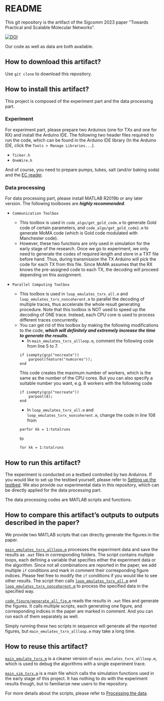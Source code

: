 # README

This git repository is the artifact of the Sigcomm 2023 paper "Towards Practical and Scalable Molecular Networks".

[![DOI](https://zenodo.org/badge/679340304.svg)](https://zenodo.org/badge/latestdoi/679340304)

Our code as well as data are both available.

## How to download this artifact?

Use `git clone` to download this repository.

## How to install this artifact?

This project is composed of the experiment part and the data processing part.

### Experiment

For experiment part, please prepare two Arduinos (one for TXs and one for RX) and install the Arduino IDE. The following two header files required to run the code, which can be found in the Arduino IDE library (In the Arduino IDE, click the `Tools > Manage Libraries...`).

* `Ticker.h`
* `OneWire.h`

And of course, you need to prepare pumps, tubes, salt (and/or baking soda) and the [EC reader](https://www.dfrobot.com/product-1123.html).

### Data processing

For data processing part, please install MATLAB R2019b or any later version. The following toolboxes are **_highly recommended_**.

* `Communication Toolbox`
    + This toolbox is used in `code_algo/get_gold_code.m` to generate Gold code of certain parameters, and `code_algo/get_gold_code2.m` to generate MoMA code (which is Gold code modulated with Manchester code). 
    + However, these two functions are only used in simulation for the early stage of the research. Once we go to experiment, we only need to generate the codes of required length and store in a TXT file before hand. Thus, during transmission the TX Arduino will pick the code for each TX from this file. Since MoMA assumes that the RX knows the pre-assigned code to each TX, the decoding will proceed depending on this assignment. 

* `Parallel Computing Toolbox`
    + This toolbox is used in `loop_emulates_txrx_all.m` and `loop_emulates_txrx_noncoherent.m` to parallel the decoding of multiple traces, thus accelerate the whole result generating procedure. Note that this toolbox is NOT used to speed up the decoding of ONE trace. Instead, each CPU core is used to process different traces concurrently. 
    + You can get rid of this toolbox by making the following modifications to the code, **_which will definitely and extremely increase the time to generate the results_**.
        - In `main_emulates_txrx_allloop.m`, comment the following code from line 5 to 7.
        ```
        if isempty(gcp("nocreate"))
            parpool(feature("numcores"));
        end
        ```
        This code creates the maximum number of workers, which is the same as the number of the CPU cores. But you can also specify a suitable number you want, e.g. 8 workers with the following code
        ```
        if isempty(gcp("nocreate"))
            parpool(8);
        end
        ```
        - In `loop_emulates_txrx_all.m` and `loop_emulates_txrx_noncoherent.m`, change the code in line 108 from
        ```
        parfor kk = 1:totalruns
        ```
        to
        ```
        for kk = 1:totalruns
        ```

## How to run this artifact?

The experiment is conducted on a testbed controlled by two Arduinos. If you would like to set up the testbed yourself, please refer to [Setting up the testbed](/documentation/testbed.md). We also provide our experimental data in this repository, which can be directly applied for the data processing part.

The data processing codes are MATLAB scripts and functions.

## How to compare this artifact’s outputs to outputs described in the paper?

We provide two MATLAB scripts that can directly generate the figures in the paper.

[`main_emulates_txrx_allloop.m`](/main_emulates_txrx_allloop.m) processes the experiment data and save the results as `.mat` files in corresponding folders. The script contains multiple loops, each defining a variable that specifies either the experiment data or the algorithm. Since not all combinations are reported in the paper, we add multiple `if` conditions and mark in comment their corresponding figure indices. Please feel free to modify the `if` conditions if you would like to see other results. The script then calls [`loop_emulates_txrx_all.m`](/loop_emulates_txrx_all.m) and [`loop_emulates_txrx_noncoherent.m`](/loop_emulates_txrx_noncoherent.m) to process the specified data in the specified way.

[`code_figure/generate_all_fig.m`](/code_figure/generate_all_fig.m) reads the results in `.mat` files and generate the figures. It calls multiple scripts, each generating one figure, and corresponding indices in the paper are marked in comment. And you can run each of them separately as well.

Simply running these two scripts in sequence will generate all the reported figures, but `main_emulates_txrx_allloop.m` may take a long time.

## How to reuse this artifact?

[`main_emulate_txrx.m`](/main_emulate_txrx.m) is a cleaner version of `main_emulates_txrx_allloop.m`, which is used to debug the algorithms with a single experiment trace.

[`main_sim_txrx.m`](/main_sim_txrx.m) is a main file which calls the simulation functions used in the early stage of this project. It has nothing to do with the experiment results though, but to familiarize new users to the repository.

For more details about the scripts, please refer to [Processing the data](/documentation/data_process.md).
